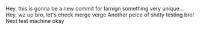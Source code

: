 Hey, this is gonna be a new commit for larnign something very unique...
Hey, wz up bro, let's check merge verge
Another peice of shitty testing bro!
Next test machine okay
